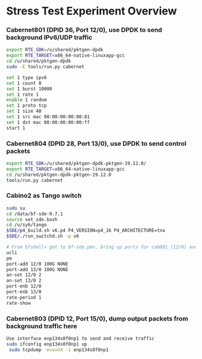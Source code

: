 # Stress Test Experiment Overview


### Cabernet801 (DPID 36, Port 12/0), use DPDK to send background IPv6/UDP traffic 
```bash
export RTE_SDK=/u/shared/pktgen-dpdk
export RTE_TARGET=x86_64-native-linuxapp-gcc
cd /u/shared/pktgen-dpdk
sudo -E tools/run.py cabernet

set 1 type ipv6
set 1 count 0
set 1 burst 10000
set 1 rate 1
enable 1 random 
set 1 proto tcp
set 1 size 40 
set 1 src mac 00:00:00:00:00:81
set 1 dst mac 00:00:00:00:00:ff 
start 1
```

### Cabernet804 (DPID 28, Port 13/0), use DPDK to send control packets 
```bash 
export RTE_SDK=/u/shared/pktgen-dpdk-pktgen-19.12.0/
export RTE_TARGET=x86_64-native-linuxapp-gcc
cd /u/shared/pktgen-dpdk-pktgen-19.12.0
tools/run.py cabernet
```

### Cabino2 as Tango switch
```bash
sudo su
cd /data/bf-sde-9.7.1
source set_sde.bash 
cd /u/sy6/tango
$SDE/p4_build.sh v6.p4 P4_VERSION=p4_16 P4_ARCHITECTURE=tna
$SDE/./run_switchd.sh -p v6

# From bfshell> get to bf-sde.pm>, bring up ports for cab801 (12/0) and cab804 13/0), and view sending rates on the ports 
ucli
pm
port-add 12/0 100G NONE
port-add 13/0 100G NONE
an-set 12/0 2
an-set 13/0 2
port-enb 12/0
port-enb 13/0
rate-period 1
rate-show
```

### Cabernet803 (DPID 12, Port 15/0), dump output packets from background traffic here
```bash
Use interface enp134s0f0np1 to send and receive traffic 
sudo ifconfig enp134s0f0np1 up 
 sudo tcpdump -evvvnX -i enp134s0f0np1
```
